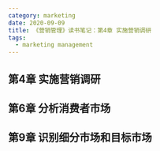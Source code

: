 ```yaml
---
category: marketing
date: 2020-09-09
title: 《营销管理》读书笔记：第4章 实施营销调研
tags:
  - marketing management
---
```


## 第4章 实施营销调研



## 第6章 分析消费者市场



## 第9章 识别细分市场和目标市场

